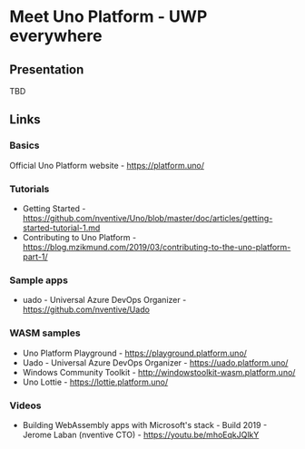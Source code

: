 # Meet Uno Platform - UWP everywhere

## Presentation

TBD

## Links

### Basics

Official Uno Platform website - https://platform.uno/

### Tutorials ###
- Getting Started - https://github.com/nventive/Uno/blob/master/doc/articles/getting-started-tutorial-1.md
- Contributing to Uno Platform - https://blog.mzikmund.com/2019/03/contributing-to-the-uno-platform-part-1/

### Sample apps ###

- uado - Universal Azure DevOps Organizer - https://github.com/nventive/Uado

### WASM samples ###

- Uno Platform Playground - https://playground.platform.uno/
- Uado - Universal Azure DevOps Organizer - https://uado.platform.uno/
- Windows Community Toolkit - http://windowstoolkit-wasm.platform.uno/
- Uno Lottie - https://lottie.platform.uno/

### Videos ###
- Building WebAssembly apps with Microsoft's stack - Build 2019 - Jerome Laban (nventive CTO) - https://youtu.be/mhoEqkJQlkY
